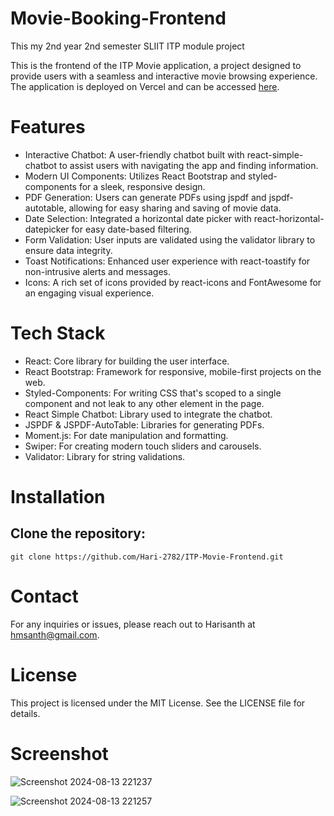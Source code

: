 ﻿# Movie-Booking-Frontend
This my 2nd year 2nd semester SLIIT ITP module project

This is the frontend of the ITP Movie application, a project designed to provide users with a seamless and interactive movie browsing experience. The application is deployed on Vercel and can be accessed [here](https://itp-movie-frontend.vercel.app/).

# Features
- Interactive Chatbot: A user-friendly chatbot built with react-simple-chatbot to assist users with navigating the app and finding information.
- Modern UI Components: Utilizes React Bootstrap and styled-components for a sleek, responsive design.
- PDF Generation: Users can generate PDFs using jspdf and jspdf-autotable, allowing for easy sharing and saving of movie data.
- Date Selection: Integrated a horizontal date picker with react-horizontal-datepicker for easy date-based filtering.
- Form Validation: User inputs are validated using the validator library to ensure data integrity.
- Toast Notifications: Enhanced user experience with react-toastify for non-intrusive alerts and messages.
- Icons: A rich set of icons provided by react-icons and FontAwesome for an engaging visual experience.
# Tech Stack
- React: Core library for building the user interface.
- React Bootstrap: Framework for responsive, mobile-first projects on the web.
- Styled-Components: For writing CSS that's scoped to a single component and not leak to any other element in the page.
- React Simple Chatbot: Library used to integrate the chatbot.
- JSPDF & JSPDF-AutoTable: Libraries for generating PDFs.
- Moment.js: For date manipulation and formatting.
- Swiper: For creating modern touch sliders and carousels.
- Validator: Library for string validations.
# Installation
## Clone the repository:
```terminal
git clone https://github.com/Hari-2782/ITP-Movie-Frontend.git
```
# Contact
For any inquiries or issues, please reach out to Harisanth at hmsanth@gmail.com.

# License
This project is licensed under the MIT License. See the LICENSE file for details.
# Screenshot
![Screenshot 2024-08-13 221237](https://github.com/user-attachments/assets/1fee12f1-d458-4e1b-9c44-7015e3f83205)

![Screenshot 2024-08-13 221257](https://github.com/user-attachments/assets/9d395169-ebf7-49af-87c3-30ee87338344)
